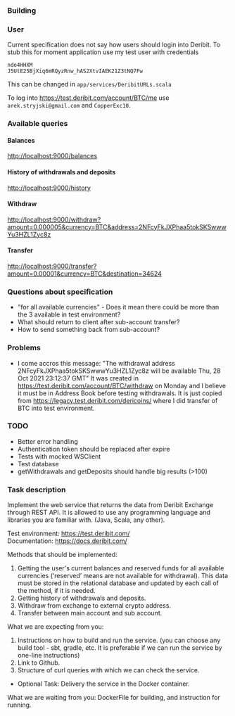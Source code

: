 ### Building

### User
Current specification does not say how users should login into Deribit.
To stub this for moment application use my test user with credentials
```
ndo4HHXM   
J5UtE25BjXiq6mRQyzRnw_hAS2XtvIAEK21Z3tNQ7Fw
```
This can be changed in `app/services/DeribitURLs.scala`

To log into <https://test.deribit.com/account/BTC/me> use `arek.stryjski@gmail.com` and `CopperExc10`.


### Available queries
#### Balances
<http://localhost:9000/balances>

#### History of withdrawals and deposits 
<http://localhost:9000/history>

#### Withdraw
<http://localhost:9000/withdraw?amount=0.000005&currency=BTC&address=2NFcyFkJXPhaa5tokSKSwwwYu3HZL1Zyc8z>

#### Transfer
<http://localhost:9000/transfer?amount=0.00001&currency=BTC&destination=34624>


### Questions about specification
* "for all available currencies" - Does it mean there could be more than the 3 available in test environment?
* What should return to client after sub-account transfer?
* How to send something back from sub-account?

### Problems
* I come accros this message:
  "The withdrawal address 2NFcyFkJXPhaa5tokSKSwwwYu3HZL1Zyc8z will be available Thu, 28 Oct 2021 23:12:37 GMT"
  It was created in <https://test.deribit.com/account/BTC/withdraw> on Monday and I believe it must be in Address Book before testing withdrawals.
  It is just copied from <https://legacy.test.deribit.com/dericoins/> where I did transfer of BTC into test environment.

### TODO
* Better error handling
* Authentication token should be replaced after expire
* Tests with mocked WSClient
* Test database
* getWithdrawals and getDeposits should handle big results (>100)



### Task description
Implement the web service that returns the data from Deribit Exchange through REST API.
It is allowed to use any programming language and libraries you are familiar with. (Java, Scala, any other).

Test environment: https://test.deribit.com/    
Documentation: https://docs.deribit.com/

Methods that should be implemented:
1. Getting the user's current balances and reserved funds for all available currencies (‘reserved’ means are not available for withdrawal). This data must be stored in the relational database and updated by each call of  the method, if it is needed.
2. Getting history of withdrawals and deposits.
3. Withdraw from exchange to external crypto address.
4. Transfer between main account and sub account.

What we are expecting from you:
1. Instructions on how to build and run the service. (you can choose any build tool - sbt, gradle, etc. It is preferable if we can run the service by one-line instructions)
2. Link to Github.
3. Structure of curl queries with which we can check the service.

* Optional Task:
Delivery the service in the Docker container.

What we are waiting from you:
DockerFile for building, and instruction for running.


